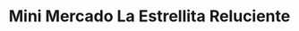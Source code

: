 ---
title: "Mini Mercado La Estrellita Reluciente"
url: /san-cristobal/mini-mercado-la-estrellita-reluciente/
shop: Kiosk
---